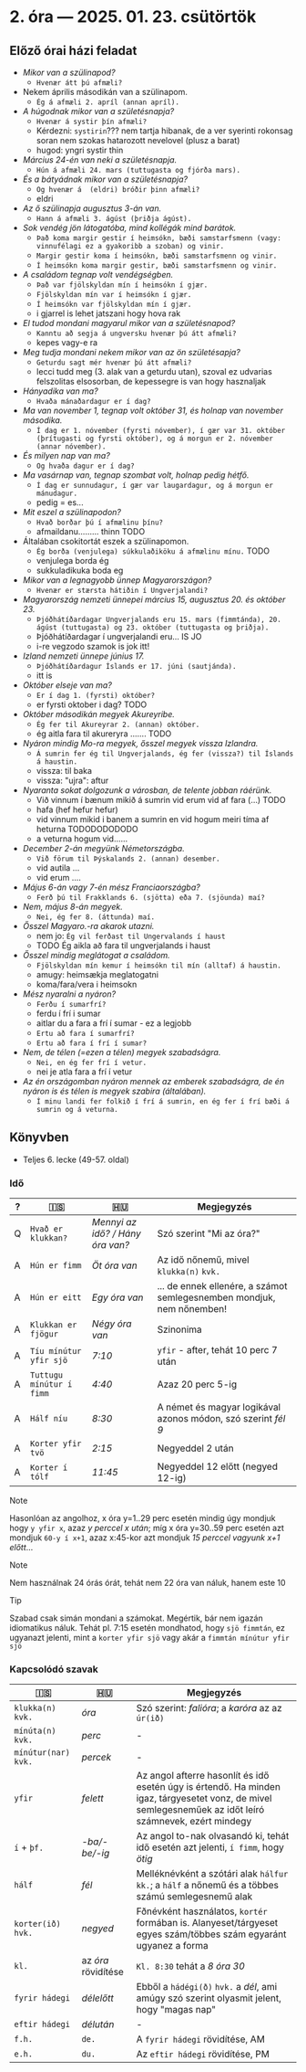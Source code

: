 # 2. óra — 2025. 01. 23. csütörtök

## Előző órai házi feladat

* _Mikor van a szülinapod?_
  * `Hvenær átt þú afmæli?`
* Nekem április másodikán van a szülinapom.
  * `Ég á afmæli 2. apríl (annan apríl).`
* _A húgodnak mikor van a születésnapja?_
  * `Hvenær á systir þín afmæli?`
  * Kérdezni: `systirin`??? nem tartja hibanak, de a ver syerinti rokonsag soran nem szokas hatarozott nevelovel (plusz a barat)
  * hugod: yngri systir thin
* _Március 24-én van neki a születésnapja._
  * `Hún á afmæli 24. mars (tuttugasta og fjórða mars).`
* _És a bátyádnak mikor van a születésnapja?_
  * `Og hvenær á  (eldri) bróðir þinn afmæli?`
  * eldri
* _Az ő szülinapja augusztus 3-án van._
  * `Hann á afmæli 3. ágúst (þriðja ágúst).`
* _Sok vendég jön látogatóba, mind kollégák mind barátok._
  * `Það koma margir gestir í heimsókn, bæði samstarfsmenn (vagy: vinnufélagi ez a gyakoribb a szoban) og vinir.`
  * `Margir gestir koma í heimsókn, bæði samstarfsmenn og vinir.`
  * `Í heimsókn koma margir gestir, bæði samstarfsmenn og vinir.`
* _A családom tegnap volt vendégségben._
  * `Það var fjölskyldan mín í heimsókn í gjær.`
  * `Fjölskyldan mín var í heimsókn í gjær.`
  * `Í heimsókn var fjölskyldan mín í gjær.`
  * i gjarrel is lehet jatszani hogy hova rak
* _El tudod mondani magyarul mikor van a születésnapod?_
  * `Kanntu að segja á ungversku hvenær þú átt afmæli?`
  * kepes vagy-e ra
* _Meg tudja mondani nekem mikor van az ön születésapja?_
  * `Geturdu sagt mér hvenær þú átt afmæli?`
  * lecci tudd meg (3. alak van a geturdu utan), szoval ez udvarias felszolitas elsosorban, de kepessegre is van hogy hasznaljak
* _Hányadika van ma?_
  * `Hvaða mánaðardagur er í dag?`
* _Ma van november 1, tegnap volt október 31, és holnap van november másodika._
  * `Í dag er 1. nóvember (fyrsti nóvember), í gær var 31. október (þrítugasti og fyrsti október), og á morgun er 2. nóvember (annar nóvember).`
* _És milyen nap van ma?_
  * `Og hvaða dagur er í dag?`
* _Ma vasárnap van, tegnap szombat volt, holnap pedig hétfő._
  * `Í dag er sunnudagur, í gær var laugardagur, og á morgun er mánudagur.`
  * pedig = es...
* _Mit eszel a szülinapodon?_
  * `Hvað borðar þú í afmælinu þínu?`
  * afmaildanu......... thinn TODO
* Általában csokitortát eszek a szülinapomon.
  * `Ég borða (venjulega) súkkulaðiköku á afmælinu mínu.` TODO
  * venjulega borda ég
  * sukkuladikuka boda eg
* _Mikor van a legnagyobb ünnep Magyarországon?_
  * `Hvenær er stærsta hátiðin í Ungverjalandi?`
* _Magyarország nemzeti ünnepei március 15, augusztus 20. és október 23._
  * `Þjóðhátíðardagar Ungverjalands eru 15. mars (fimmtánda), 20. ágúst (tuttugasta) og 23. október (tuttugasta og þriðja).`
  * Þjóðhátíðardagar í ungverjalandi eru... IS JO
  * i-re vegzodo szamok is jok itt!
* _Izland nemzeti ünnepe június 17._
  * `Þjóðhátíðardagur Íslands er 17. júni (sautjánda).`
  * itt is
* _Október elseje van ma?_
  * `Er í dag 1. (fyrsti) október?`
  * er fyrsti oktober i dag? TODO
* _Október másodikán megyek Akureyribe._
  * `Ég fer til Akureyrar 2. (annan) október.`
  * ég aitla fara til akureryra ....... TODO
* _Nyáron mindig Mo-ra megyek, ősszel megyek vissza Izlandra._
  * `Á sumrin fer ég til Ungverjalands, ég fer (vissza?) til Íslands á haustin.`
  * vissza: til baka
  * vissza: "ujra": aftur
* _Nyaranta sokat dolgozunk a városban, de telente jobban ráérünk._
  * Við vinnum í bænum mikið á sumrin vid erum vid af fara (...) TODO
  * hafa (hef hefur hefur)
  * vid vinnum mikid i banem a sumrin en vid hogum meiri tíma af heturna TODODODODODO
  * a veturna hogum vid......
* _December 2-án megyünk Németországba._
  * `Við förum til Þýskalands 2. (annan) desember.`
  * vid autila ...
  * vid erum ....
* _Május 6-án vagy 7-én mész Franciaországba?_
  * `Ferð þú til Frakklands 6. (sjötta) eða 7. (sjöunda) maí?`
* _Nem, május 8-án megyek._
  * `Nei, ég fer 8. (áttunda) maí.`
* _Ősszel Magyaro.-ra akarok utazni._
  * nem jo: `Ég vil ferðast til Ungervalands í haust`
  * TODO Ég aikla að fara til ungverjalands i haust
* _Ősszel mindig meglátogat a családom._
  * `Fjölskyldan mín kemur í heimsókn til mín (alltaf) á haustin.`
  * amugy: heimsækja meglatogatni
  * koma/fara/vera i heimsokn
* _Mész nyaralni a nyáron?_
  * `Ferðu í sumarfrí?`
  * ferdu í frí i sumar
  * aitlar du a fara a frí í sumar - ez a legjobb
  * `Ertu að fara í sumarfrí?`
  * `Ertu að fara í frí í sumar?`
* _Nem, de télen (=ezen a télen) megyek szabadságra._
  * `Nei, en ég fer frí í vetur.`
  * nei je atla fara a frí í vetur
* _Az én országomban nyáron mennek az emberek szabadságra, de én nyáron is és télen is megyek szabira (általában)._
  * `Í minu landi fer folkið í frí á sumrin, en ég fer í frí bæði á sumrin og á veturna.`



## Könyvben

* Teljes 6. lecke (49-57. oldal)

### Idő
| ? | 🇮🇸                       | 🇭🇺                               | Megjegyzés                                                            |
|---|--------------------------|----------------------------------|-----------------------------------------------------------------------|
| Q | `Hvað er klukkan?`       | _Mennyi az idő? / Hány óra van?_ | Szó szerint "Mi az óra?"                                              |
| A | `Hún er fimm`            | _Öt óra van_                     | Az idő nőnemű, mivel `klukka(n)` `kvk.`                               |
| A | `Hún er eitt`            | _Egy óra van_                    | ... de ennek ellenére, a számot semlegesnemben mondjuk, nem nőnemben! |
| A | `Klukkan er fjögur`      | _Négy óra van_                   | Szinonima                                                             |
| A | `Tíu mínútur yfir sjö`   | _7:10_                           | `yfir` - after, tehát 10 perc 7 után                                  |
| A | `Tuttugu mínútur í fimm` | _4:40_                           | Azaz 20 perc 5-ig                                                     |
| A | `Hálf níu`               | _8:30_                           | A német és magyar logikával azonos módon, szó szerint _fél 9_         |
| A | `Korter yfir tvö`        | _2:15_                           | Negyeddel 2 után                                                      |
| A | `Korter í tólf`          | _11:45_                          | Negyeddel 12 előtt (negyed 12-ig)                                     |

> [!NOTE]
> Hasonlóan az angolhoz, x óra y=1..29 perc esetén mindig úgy mondjuk hogy `y yfir x`, azaz _y perccel x után_; míg x óra y=30..59 perc esetén azt mondjuk `60-y í x+1`, azaz x:45-kor azt mondjuk _15 perccel vagyunk x+1 előtt_...

> [!NOTE]
> Nem használnak 24 órás órát, tehát nem 22 óra van náluk, hanem este 10

> [!TIP]
> Szabad csak simán mondani a számokat. Megértik, bár nem igazán idiomatikus náluk. Tehát pl. 7:15 esetén mondhatod, hogy `sjö fimmtán`, ez ugyanazt jelenti, mint a `korter yfir sjö` vagy akár a `fimmtán mínútur yfir sjö`

### Kapcsolódó szavak

| 🇮🇸                    | 🇭🇺                  | Megjegyzés                                                                                                                                               |
|-----------------------|---------------------|----------------------------------------------------------------------------------------------------------------------------------------------------------|
| `klukka(n)` `kvk.`    | _óra_               | Szó szerint: _falióra_; a _karóra_ az az `úr(ið)`                                                                                                        |
| `mínúta(n)` `kvk.`    | _perc_              | -                                                                                                                                                        |
| `mínútur(nar)` `kvk.` | _percek_            | -                                                                                                                                                        |
| `yfir`                | _felett_            | Az angol afterre hasonlít és idő esetén úgy is értendő. Ha minden igaz, tárgyesetet vonz, de mivel semlegesneműek az időt leíró számnevek, ezért mindegy |
| `í` + `þf.`           | _-ba/-be/-ig_       | Az angol to-nak olvasandó ki, tehát idő esetén azt jelenti, `í fimm`, hogy _ötig_                                                                        |
| `hálf`                | _fél_               | Melléknévként a szótári alak `hálfur` `kk.`; a `hálf` a nőnemű és a többes számú semlegesnemű alak                                                       |
| `korter(ið)` `hvk.`   | _negyed_            | Fðnévként használatos, `kortér` formában is. Alanyeset/tárgyeset egyes szám/többes szám egyaránt ugyanez a forma                                         |
| `kl.`                 | az _óra_ rövidítése | `Kl. 8:30` tehát a _8 óra 30_                                                                                                                            |
| `fyrir hádegi`        | _délelőtt_          | Ebből a `hádégi(ð)` `hvk.` a _dél_, ami amúgy szó szerint olyasmit jelent, hogy "magas nap"                                                              |
| `eftir hádegi`        | _délután_           | -                                                                                                                                                        |
| `f.h.`                | `de.`               | A `fyrir hádegi` rövidítése, AM                                                                                                                          |
| `e.h.`                | `du.`               | Az `eftir hádegi` rövidítése, PM                                                                                                                         |




